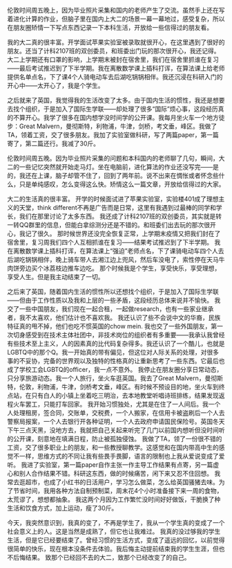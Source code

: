 伦敦时间周五晚上，因为毕业照片采集和国内的老师产生了交流。虽然手上还在写着进化计算的作业，但脑子里在国内上大二的场景一幕一幕地过，感受复杂，所以在朋友圈矫情一下写点东西记录一下本科生活，开放给一些信得过的朋友看。

我的大二真的很丰富。开学面试苹果实验室被录取就很开心，在这里遇到了很好的朋友。还当了计科2107班的双创委员，和班委出门玩的那次很开心，我还记得。大二上学期还有口罩的影响，上学期末被封在宿舍里，我们在宿舍里抓谁在复习——最后考试推迟到了下半学期。我在离散数学课上插科打诨，在算法课上给老师提供名单点名，下了课4个人骑电动车去后湖吃锅锅相伴。我还沉浸在科研入门的开心中——太开心了，我是个学生。

之后就来了英国，我觉得我的生活改变了太多。由于国内生活的惯性，我还是想要去找个组织，于是加入了国际生学联——却处理了很多“国际”烦心事，这段经历真的不算开心。我学了很多在国内想学没时间学的公开课。我每月坐火车一个地方徒步：Great Malvern，曼彻斯特，利物浦，牛津，剑桥，考文垂，峰区。我做了TA，领着工资，交了很多朋友。我加了实验室做科研，写了两篇paper，第一篇寄了，第二篇还行。我减了30斤。



伦敦时间周五晚。因为毕业照片采集的问题和本科国内的老师聊了几句，瞬间，大二的一些记忆突然就开始走马灯。坐在电脑前，进化算法的作业还没写完——是的，我还在上课，脑子却管不住了，回到了两年前。说不出来在惆怅或者怀念些什么，只是单纯感叹，怎么变得这么快。矫情这么一篇文章，开放给信得过的大家。

大二的生活真的很丰富。
开学的时候面试进了苹果实验室，实验楼401成了理想主义的天堂，think different不再是广告而是日常，这里有我遇到过最棒的同学和学长，我们在那里讨论了太多东西。
我还成了计科2107班的双创委员，其实就是转一转QQ群里的信息，但能白拿综测分还是不错的。和班委们出去玩的那次很开心，我记了很久。
那时候世界还没完全恢复正常，上学期末疫情又把我们封在了宿舍里，复习周我们四个人互相抓谁在复习——结果考试推迟到了下半学期。
我在离散数学课上插科打诨，在算法课上“强迫”老师点名，下了课骑电动车四个人去后湖吃锅锅相伴，晚上骑车带人去湘江边上兜风，然后车没电了，索性停在天马牛肉饼旁边买个冰荔枝边推车边吃。
那个时候我是个学生，享受快乐，享受理想，享受人生。但是我主动结束了一切。

之后来了英国，随着国内生活的惯性所以还想找个组织，于是加入了国际生学联——但由于工作性质以及我和上层的一些矛盾，这段经历总体来说并不愉快。
我交了一些中国朋友，我们现在一起合租，一起做research，也有一些家业继承者，我不太喜欢，他们估计也不喜欢我。
我还认识了些不会说中文的华裔，民族特征真的甩不掉，他们也吃不惯英国的chow mein.
我也交了一些外国朋友，第一次切身感受到在技术主体社团中，非技术岗位的组织者有多重要——我承认我曾经有些技术至上主义，人的因素真的比代码复杂得多。我还认识了一个酷儿，也就是LGBTQ中的那个Q。我一开始真的带有偏见，但这位对人际关系的处理，对很多事的不妥协，完备的世界观以及独特的性格真的让重新思考了一些东西。它最后也成了学校工会LGBTQ的officer，我一点不意外。
我停止在朋友圈分享日常动态，只分享旅游动态。我一个人旅行，坐火车逛英国。我去了Great Malvern，曼彻斯特，伦敦，利物浦，牛津，剑桥考文垂，峰区。有时候不预设目的地，坐火车到终点站，在只有白人的小镇上坐着吃三明治，去本地教堂听唱诗班排练，结果发现返程火车罢工，只能打车回家。
我开始习惯独处，尤其是在住了一人间后。我一个人处理租房，签合同，交账单，交税费，一个人搬家，在信用卡被盗刷后一个人去警察局报案，一个人去银行开各种证明，一个人去政府申请国民保险号。英国冬天下午三点天黑，没地方去，我就把自己关起来听完了几门以前国内想听但没时间听的公开课，刻意地在填满日程，防止被孤独侵蚀。
我做了TA，领了一份很不错的工资，交了很多职业上的朋友，和一些教授聊教学。这感觉和在国内带高中生的感觉不一样，思维方式的不同让我有些畏手畏脚，语言的限制也上我从爱说变成了爱听。
我进了实验室，第一篇paper自作主张一作主导工作结果有点寄，另一篇虚心和别人合作结果不错。科研这东西，做的时候痛苦，闲下来又忍不住回想。
我常去逛超市，也成了小红书的日活用户，学习怎么做菜，怎么给英国骚猪去味。为了节省时间，我用各种方法自制预制菜，周末花4个小时准备接下来一周的食物，太荒谬了，想想都抽象。
我这两个月因为工作繁忙没时间好好做饭，干脆换了种生活和饮食方式，加上运动，瘦了30斤。

今天，我突然意识到，我真的变了，不再是学生了，我从一个学生真的变成了一个社会意义上的人。这是当然是成熟了，但它也让我难过。
我真的没过够我的学生生活，但是它已经要结束了。曾经习惯的生活方式，变成了遥远的回忆，以前觉得很简单的快乐，现在根本没条件去体验。我后悔主动提前结束我的学生生涯，但也不后悔结果。
致那个已经回不去的大二，致那个已经改变了的自己。